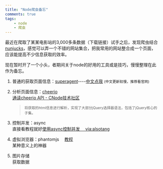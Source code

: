 ```yaml
---
title: "Node爬虫备忘"  
comments: true  
tags: 
	- node
	- 爬虫
---
```



最近在爬取了某某电影站的3,000多条数据（下载链接）试手之后，发现爬虫结合[nunjucks](https://mozilla.github.io/nunjucks/cn/templating.html)，感觉可以弄一个不错的网站集合，把我常用的网站整合成一个页面，应该能提高不少信息获取的效率。

现在暂时开了一个小头，者期间关于node的好用的工具或是技巧，慢慢整理在此作为备忘。
<!-- more -->
1. 普通的获取页面信息：[superagent](https://visionmedia.github.io/superagent/)----[中文点我](https://cnodejs.org/topic/5378720ed6e2d16149fa16bd)
<small>(中文更新较慢，推荐看官网)</small>

2. 分析页面信息：[cheerio](https://github.com/cheeriojs/cheerio)  
	[通读cheerio API - CNode技术社区](https://cnodejs.org/topic/5203a71844e76d216a727d2e)
	><small>将获取的html信息进行解析，实现了大部分jQuery选择器语法，包括了jQuery核心的子集。</small>

3. 控制并发：async  
	直接看教程就好[使用async控制并发　 via:alsotang](https://github.com/alsotang/node-lessons/tree/master/lesson5)

4. 虚拟浏览器：phantomjs  　[教程](http://javascript.ruanyifeng.com/tool/phantomjs.html)  
	某种意义上的神器

5. 图片存储  
	获取数据



